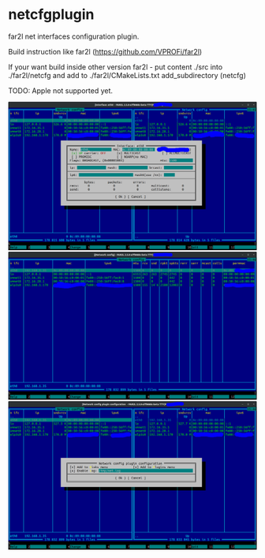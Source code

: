 # netcfgplugin
far2l net interfaces configuration plugin.

Build instruction like far2l (https://github.com/VPROFi/far2l)

If your want build inside other version far2l - put content ./src into ./far2l/netcfg and add to ./far2l/CMakeLists.txt add_subdirectory (netcfg)

TODO:
Apple not supported yet.

![](img/main.png)
![](img/mainwide.png)
![](img/cfg.png)
